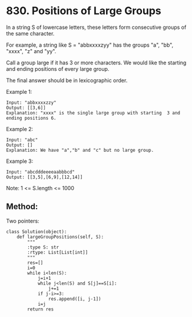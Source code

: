 # 830. Positions of Large Groups

In a string S of lowercase letters, these letters form consecutive groups of the same character.

For example, a string like S = "abbxxxxzyy" has the groups "a", "bb", "xxxx", "z" and "yy".

Call a group large if it has 3 or more characters.  We would like the starting and ending positions of every large group.

The final answer should be in lexicographic order.

 

Example 1:

    Input: "abbxxxxzzy"
    Output: [[3,6]]
    Explanation: "xxxx" is the single large group with starting  3 and ending positions 6.

Example 2:

    Input: "abc"
    Output: []
    Explanation: We have "a","b" and "c" but no large group.

Example 3:

    Input: "abcdddeeeeaabbbcd"
    Output: [[3,5],[6,9],[12,14]]
 

Note:  1 <= S.length <= 1000

## Method:

Two pointers:

    class Solution(object):
        def largeGroupPositions(self, S):
            """
            :type S: str
            :rtype: List[List[int]]
            """
            res=[]
            i=0
            while i<len(S):
                j=i+1
                while j<len(S) and S[j]==S[i]:
                    j+=1
                if j-i>=3:
                    res.append([i, j-1])
                i=j
            return res